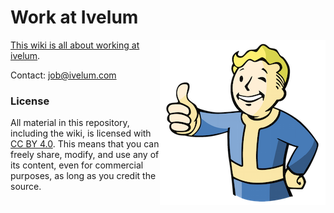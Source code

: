 # Work at Ivelum

<img src="https://raw.githubusercontent.com/ivelum/job/master/assets/vault-boy.png" align="right">

[This wiki is all about working at ivelum](http://github.com/ivelum/job/wiki/).

Contact: [job@ivelum.com](mailto:job@ivelum.com)


### License 

All material in this repository, including the wiki, is licensed with [CC BY 4.0](https://creativecommons.org/licenses/by/4.0/).
This means that you can freely share, modify, and use any of its content,
even for commercial purposes, as long as you credit the source.
